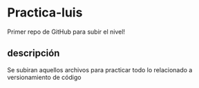 # Practica-luis
Primer repo de GitHub para subir el nivel!

## descripción
Se subiran aquellos archivos para practicar todo lo relacionado a versionamiento de código
